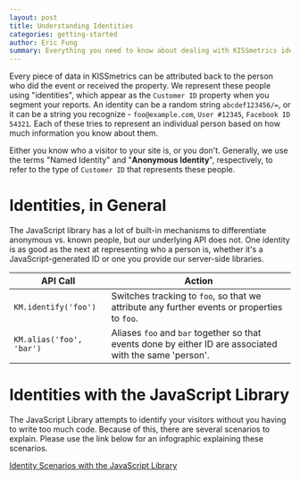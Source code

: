 ```yaml
---
layout: post
title: Understanding Identities
categories: getting-started
author: Eric Fung
summary: Everything you need to know about dealing with KISSmetrics identities.
---
```

Every piece of data in KISSmetrics can be attributed back to the person who did the event or received the property. We represent these people using "identities", which appear as the `Customer ID` property when you segment your reports. An identity can be a random string `abcdef123456/=`, or it can be a string you recognize - `foo@example.com`, `User #12345`, `Facebook ID 54321`. Each of these tries to represent an individual person based on how much information you know about them.

Either you know who a visitor to your site is, or you don't. Generally, we use the terms "Named Identity" and "**Anonymous Identity**", respectively, to refer to the type of `Customer ID` that represents these people.

# Identities, in General

The JavaScript library has a lot of built-in mechanisms to differentiate anonymous vs. known people, but our underlying API does not. One identity is as good as the next at representing who a person is, whether it's a JavaScript-generated ID or one you provide our server-side libraries.

API Call | Action
-------- | ------
`KM.identify('foo')` | Switches tracking to `foo`, so that we attribute any further events or properties to `foo`.
`KM.alias('foo', 'bar')` | Aliases `foo` and `bar` together so that events done by either ID are associated with the same 'person'.

# Identities with the JavaScript Library

The JavaScript Library attempts to identify your visitors without you having to write too much code. Because of this, there are several scenarios to explain. Please use the link below for an infographic explaining these scenarios.

[Identity Scenarios with the JavaScript Library][js-ids-info]

[trackSubmit]: /apis/javascript/javascript-specific#tracking-forms-tracksubmit
[form-fields]: /apis/javascript/javascript-specific#auto-tracking-form-fields
[id-form]: /apis/javascript/javascript-specific#identifying-a-person-from-a-form-field
[url]: /apis/url
[js-specific]: /apis/javascript/javascript-specific
[multiple-domains]: /apis/javascript/tracking-multiple-domains
[js-ids-info]: https://s3.amazonaws.com/kissmetrics-support-files/assets/getting-started/understanding-identities/js-ids.pdf